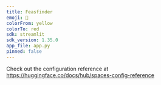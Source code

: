 ```yaml
---
title: Feasfinder
emoji: 🚀
colorFrom: yellow
colorTo: red
sdk: streamlit
sdk_version: 1.35.0
app_file: app.py
pinned: false
---
```


Check out the configuration reference at https://huggingface.co/docs/hub/spaces-config-reference
